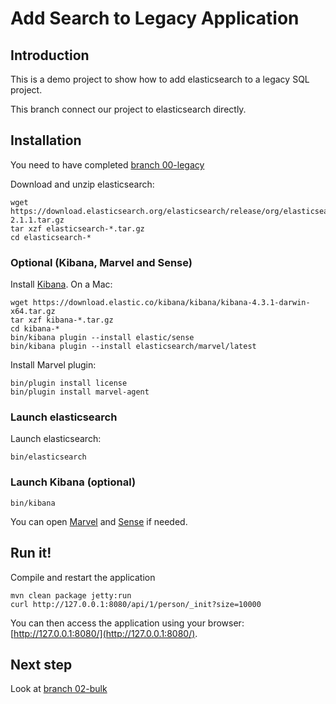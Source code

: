Add Search to Legacy Application
================================

Introduction
------------

This is a demo project to show how to add elasticsearch to a legacy SQL project.

This branch connect our project to elasticsearch directly.

Installation
------------

You need to have completed [branch 00-legacy](https://github.com/dadoonet/legacy-search/tree/00-legacy)

Download and unzip elasticsearch:

```
wget https://download.elasticsearch.org/elasticsearch/release/org/elasticsearch/distribution/tar/elasticsearch/2.1.1/elasticsearch-2.1.1.tar.gz
tar xzf elasticsearch-*.tar.gz
cd elasticsearch-*
```

### Optional (Kibana, Marvel and Sense)

Install [Kibana](https://www.elastic.co/downloads/kibana). On a Mac:

```
wget https://download.elastic.co/kibana/kibana/kibana-4.3.1-darwin-x64.tar.gz
tar xzf kibana-*.tar.gz
cd kibana-*
bin/kibana plugin --install elastic/sense
bin/kibana plugin --install elasticsearch/marvel/latest
```

Install Marvel plugin:

```
bin/plugin install license
bin/plugin install marvel-agent
```
### Launch elasticsearch

Launch elasticsearch:

```
bin/elasticsearch
```

### Launch Kibana (optional)

```
bin/kibana
```

You can open [Marvel](http://localhost:5601/app/marvel) and [Sense](http://localhost:5601/app/sense) if needed.


Run it!
-------

Compile and restart the application

```
mvn clean package jetty:run
curl http://127.0.0.1:8080/api/1/person/_init?size=10000
```

You can then access the application using your browser: [http://127.0.0.1:8080/](http://127.0.0.1:8080/).

Next step
---------

Look at [branch 02-bulk](https://github.com/dadoonet/legacy-search/tree/02-bulk)
